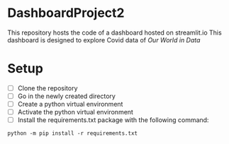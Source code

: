 # DashboardProject2

This repository hosts the code of a dashboard hosted on streamlit.io
This dashboard is designed to explore Covid data of *Our World in Data*

# Setup

- [ ] Clone the repository
- [ ] Go in the newly created directory
- [ ] Create a python virtual environment 
- [ ] Activate the python virtual environment
- [ ] Install the requirements.txt package with the following command:

```console
python -m pip install -r requirements.txt
```


